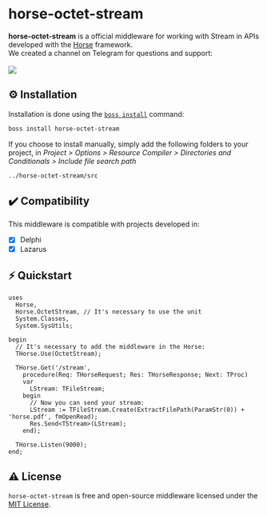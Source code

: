 # horse-octet-stream
<b>horse-octet-stream</b> is a official middleware for working with Stream in APIs developed with the <a href="https://github.com/HashLoad/horse">Horse</a> framework.
<br>We created a channel on Telegram for questions and support:<br><br>
<a href="https://t.me/hashload">
  <img src="https://img.shields.io/badge/telegram-join%20channel-7289DA?style=flat-square">
</a>

## ⚙️ Installation
Installation is done using the [`boss install`](https://github.com/HashLoad/boss) command:
``` sh
boss install horse-octet-stream
```
If you choose to install manually, simply add the following folders to your project, in *Project > Options > Resource Compiler > Directories and Conditionals > Include file search path*
```
../horse-octet-stream/src
```

## ✔️ Compatibility
This middleware is compatible with projects developed in:
- [X] Delphi
- [X] Lazarus

## ⚡️ Quickstart
```delphi
uses
  Horse,
  Horse.OctetStream, // It's necessary to use the unit
  System.Classes,
  System.SysUtils;

begin
  // It's necessary to add the middleware in the Horse:
  THorse.Use(OctetStream);

  THorse.Get('/stream',
    procedure(Req: THorseRequest; Res: THorseResponse; Next: TProc)
    var
      LStream: TFileStream;
    begin
      // Now you can send your stream:
      LStream := TFileStream.Create(ExtractFilePath(ParamStr(0)) + 'horse.pdf', fmOpenRead);
      Res.Send<TStream>(LStream);
    end);

  THorse.Listen(9000);
end;
```

## ⚠️ License
`horse-octet-stream` is free and open-source middleware licensed under the [MIT License](https://github.com/HashLoad/horse-octet-stream/blob/master/LICENSE). 
